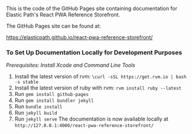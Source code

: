 This is the code of the GitHub Pages site containing documentation for Elastic Path's React PWA Reference Storefront.

The GitHub Pages site can be found at:

https://elasticpath.github.io/react-pwa-reference-storefront/


### To Set Up Documentation Locally for Development Purposes
*Prerequisites: Install Xcode and Command Line Tools*

1. Install the latest version of rvm:
`\curl -sSL https://get.rvm.io | bash -s stable`
2. Install the latest version of ruby with rvm:
`rvm install ruby --latest`
3. Run `gem install github-pages`
4. Run `gem install bundler jekyll`
5. Run `bundle install`
6. Run `jekyll build`
7. Run `jekyll serve`
The documentation is now available locally at `http://127.0.0.1:4000/react-pwa-reference-storefront/`
